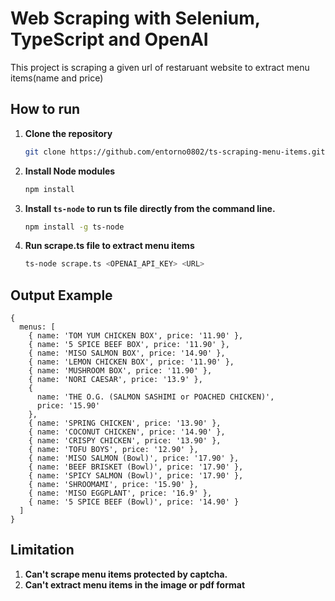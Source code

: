 # Web Scraping with Selenium, TypeScript and OpenAI

This project is scraping a given url of restaruant website to extract menu items(name and price)

## How to run

1. **Clone the repository**
    ```bash
    git clone https://github.com/entorno0802/ts-scraping-menu-items.git

2. **Install Node modules**
    ```bash
    npm install

3. **Install ```ts-node``` to run ts file directly from the command line.**
    ```bash
    npm install -g ts-node

4. **Run scrape.ts file to extract menu items**
    ```bash
    ts-node scrape.ts <OPENAI_API_KEY> <URL>

## Output Example

```
{
  menus: [
    { name: 'TOM YUM CHICKEN BOX', price: '11.90' },
    { name: '5 SPICE BEEF BOX', price: '11.90' },
    { name: 'MISO SALMON BOX', price: '14.90' },
    { name: 'LEMON CHICKEN BOX', price: '11.90' },
    { name: 'MUSHROOM BOX', price: '11.90' },
    { name: 'NORI CAESAR', price: '13.9' },
    {
      name: 'THE O.G. (SALMON SASHIMI or POACHED CHICKEN)',
      price: '15.90'
    },
    { name: 'SPRING CHICKEN', price: '13.90' },
    { name: 'COCONUT CHICKEN', price: '14.90' },
    { name: 'CRISPY CHICKEN', price: '13.90' },
    { name: 'TOFU BOYS', price: '12.90' },
    { name: 'MISO SALMON (Bowl)', price: '17.90' },
    { name: 'BEEF BRISKET (Bowl)', price: '17.90' },
    { name: 'SPICY SALMON (Bowl)', price: '17.90' },
    { name: 'SHROOMAMI', price: '15.90' },
    { name: 'MISO EGGPLANT', price: '16.9' },
    { name: '5 SPICE BEEF (Bowl)', price: '14.90' }
  ]
}
```

## Limitation
1. **Can't scrape menu items protected by captcha.**
2. **Can't extract menu items in the image or pdf format**